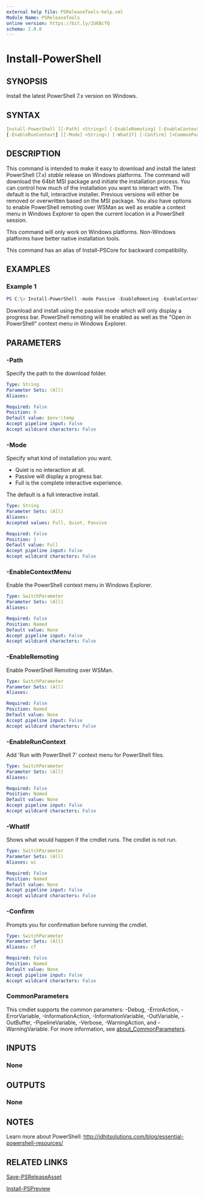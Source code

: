 ```yaml
---
external help file: PSReleaseTools-help.xml
Module Name: PSReleaseTools
online version: https://bit.ly/2U6BcfQ
schema: 2.0.0
---
```


# Install-PowerShell

## SYNOPSIS

Install the latest PowerShell 7.x version on Windows.

## SYNTAX

```yaml
Install-PowerShell [[-Path] <String>] [-EnableRemoting] [-EnableContextMenu]
[-EnableRunContext] [[-Mode] <String>] [-WhatIf] [-Confirm] [<CommonParameters>]
```

## DESCRIPTION

This command is intended to make it easy to download and install the latest PowerShell (7.x) *stable* release on Windows platforms. The command will download the 64bit MSI package and initiate the installation process. You can control how much of the installation you want to interact with. The default is the full, interactive installer. Previous versions will either be removed or overwritten based on the MSI package. You also have options to enable PowerShell remoting over WSMan as well as enable a context menu in Windows Explorer to open the current location in a PowerShell session.

This command will only work on Windows platforms. Non-Windows platforms have better native installation tools.

This command has an alias of Install-PSCore for backward compatibility.

## EXAMPLES

### Example 1

```powershell
PS C:\> Install-PowerShell -mode Passive -EnableRemoting -EnableContextMenu -EnableRunContext
```

Download and install using the passive mode which will only display a progress bar.
PowerShell remoting will be enabled as well as the "Open in PowerShell" context menu in Windows Explorer.

## PARAMETERS

### -Path

Specify the path to the download folder.

```yaml
Type: String
Parameter Sets: (All)
Aliases:

Required: False
Position: 0
Default value: $env:\temp
Accept pipeline input: False
Accept wildcard characters: False
```

### -Mode

Specify what kind of installation you want.

- Quiet is no interaction at all.
- Passive will display a progress bar.
- Full is the complete interactive experience.

The default is a full interactive install.

```yaml
Type: String
Parameter Sets: (All)
Aliases:
Accepted values: Full, Quiet, Passive

Required: False
Position: 1
Default value: Full
Accept pipeline input: False
Accept wildcard characters: False
```

### -EnableContextMenu

Enable the PowerShell context menu in Windows Explorer.

```yaml
Type: SwitchParameter
Parameter Sets: (All)
Aliases:

Required: False
Position: Named
Default value: None
Accept pipeline input: False
Accept wildcard characters: False
```

### -EnableRemoting

Enable PowerShell Remoting over WSMan.

```yaml
Type: SwitchParameter
Parameter Sets: (All)
Aliases:

Required: False
Position: Named
Default value: None
Accept pipeline input: False
Accept wildcard characters: False
```

### -EnableRunContext

Add 'Run with PowerShell 7' context menu for PowerShell files.

```yaml
Type: SwitchParameter
Parameter Sets: (All)
Aliases:

Required: False
Position: Named
Default value: None
Accept pipeline input: False
Accept wildcard characters: False
```

### -WhatIf

Shows what would happen if the cmdlet runs.
The cmdlet is not run.

```yaml
Type: SwitchParameter
Parameter Sets: (All)
Aliases: wi

Required: False
Position: Named
Default value: None
Accept pipeline input: False
Accept wildcard characters: False
```

### -Confirm

Prompts you for confirmation before running the cmdlet.

```yaml
Type: SwitchParameter
Parameter Sets: (All)
Aliases: cf

Required: False
Position: Named
Default value: None
Accept pipeline input: False
Accept wildcard characters: False
```

### CommonParameters

This cmdlet supports the common parameters: -Debug, -ErrorAction, -ErrorVariable, -InformationAction, -InformationVariable, -OutVariable, -OutBuffer, -PipelineVariable, -Verbose, -WarningAction, and -WarningVariable. For more information, see [about_CommonParameters](http://go.microsoft.com/fwlink/?LinkID=113216).

## INPUTS

### None

## OUTPUTS

### None

## NOTES

Learn more about PowerShell: http://jdhitsolutions.com/blog/essential-powershell-resources/

## RELATED LINKS

[Save-PSReleaseAsset](Save-PSReleaseAsset.md)

[Install-PSPreview](Install-PSPreview.md)
